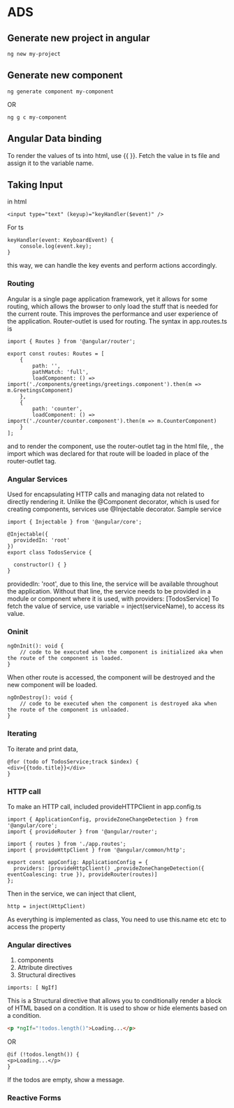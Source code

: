 # ADS

## Generate new project in angular
```
ng new my-project
```

## Generate new component
```
ng generate component my-component
```
OR
```
ng g c my-component
```

## Angular Data binding

To render the values of ts into html, use {{ <variable name> }}. Fetch the value in ts file and assign it to the variable name. 

## Taking Input
in html
```
<input type="text" (keyup)="keyHandler($event)" />
```
For ts
```
keyHandler(event: KeyboardEvent) {
    console.log(event.key);
}
```
this way, we can handle the key events and perform actions accordingly.

### Routing

Angular is a single page application framework, yet it allows for some routing, which allows the browser to only load the stuff that is needed for the current route. This improves the performance and user experience of the application.
Router-outlet is used for routing. The syntax in app.routes.ts is 
```
import { Routes } from '@angular/router';

export const routes: Routes = [
    {
        path: '',
        pathMatch: 'full',
        loadComponent: () => import('./components/greetings/greetings.component').then(m => m.GreetingsComponent)
    },
    {
        path: 'counter',
        loadComponent: () => import('./counter/counter.component').then(m => m.CounterComponent)
    }
];
```

and to render the component, use the router-outlet tag in the html file, <router-outlet></router-outlet>, the import which was declared for that route will be loaded in place of the router-outlet tag.

### Angular Services

Used for encapsulating HTTP calls and managing data not related to directly rendering it. 
Unlike the @Component decorator, which is used for creating components, services use @Injectable decorator.
Sample service
```
import { Injectable } from '@angular/core';

@Injectable({
  providedIn: 'root'
})
export class TodosService {

  constructor() { }
}
```
providedIn: 'root', due to this line, the service will be available throughout the application. Without that line, the service needs to be provided in a module or component where it is used, with providers: [TodosService]
To fetch the value of service, use variable = inject(serviceName), to access its value. 

### Oninit
```
ngOnInit(): void {
    // code to be executed when the component is initialized aka when the route of the component is loaded.
}
```
When other route is accessed, the component will be destroyed and the new component will be loaded.

```
ngOnDestroy(): void {
    // code to be executed when the component is destroyed aka when the route of the component is unloaded.
}
```

### Iterating
To iterate and print data, 
```
@for (todo of TodosService;track $index) {
<div>{{todo.title}}</div>
}
```

### HTTP call
To make an HTTP call, included provideHTTPClient in app.config.ts 
```
import { ApplicationConfig, provideZoneChangeDetection } from '@angular/core';
import { provideRouter } from '@angular/router';

import { routes } from './app.routes';
import { provideHttpClient } from '@angular/common/http';

export const appConfig: ApplicationConfig = {
  providers: [provideHttpClient() ,provideZoneChangeDetection({ eventCoalescing: true }), provideRouter(routes)]
};
```
Then in the service, we can inject that client,
```
http = inject(HttpClient)
```
As everything is implemented as class, You need to use this.name etc etc to access the property

### Angular directives

1. components
2. Attribute directives
3. Structural directives

```
imports: [ NgIf]
```
This is a Structural directive that allows you to conditionally render a block of HTML based on a condition. It is used to show or hide elements based on a condition.
```HTML
<p *ngIf="!todos.length()">Loading...</p>
```
OR 
```
@if (!todos.length()) {
<p>Loading...</p>
}
```
If the todos are empty, show a message.

### Reactive Forms
